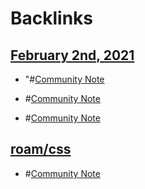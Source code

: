 
# Backlinks
## [February 2nd, 2021](<February 2nd, 2021.md>)
- "#[Community Note](<Community Note.md>)

- #[Community Note](<Community Note.md>)

- #[Community Note](<Community Note.md>)

## [roam/css](<roam/css.md>)
- #[Community Note](<Community Note.md>)

